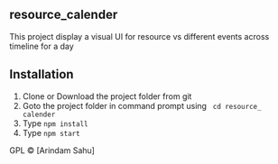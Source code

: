 ## resource_calender

This project display a visual UI for resource vs different events across timeline for a day

## Installation
1. Clone or Download the project folder from git
2. Goto the project folder in command prompt using ``` cd resource_ calender```
3. Type ```npm install```
4. Type ```npm start```



GPL © [Arindam Sahu]
